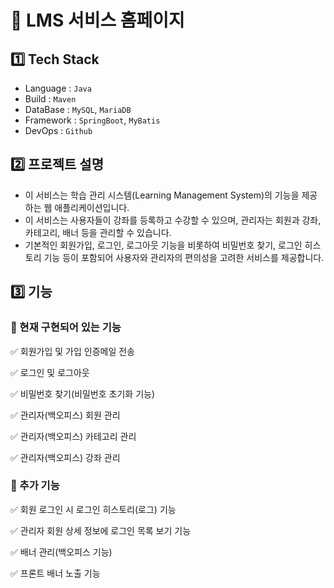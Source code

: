 # 📝 LMS 서비스 홈페이지

## 1️⃣ Tech Stack
- Language : `Java`
- Build : `Maven`
- DataBase : `MySQL`, `MariaDB`
- Framework : `SpringBoot`, `MyBatis`
- DevOps : `Github`

## 2️⃣ 프로젝트 설명
- 이 서비스는 학습 관리 시스템(Learning Management System)의 기능을 제공하는 웹 애플리케이션입니다.
- 이 서비스는 사용자들이 강좌를 등록하고 수강할 수 있으며, 관리자는 회원과 강좌, 카테고리, 배너 등을 관리할 수 있습니다.
- 기본적인 회원가입, 로그인, 로그아웃 기능을 비롯하여 비밀번호 찾기, 로그인 히스토리 기능 등이 포함되어 사용자와 관리자의 편의성을 고려한 서비스를 제공합니다.

## 3️⃣ 기능
### 📌 현재 구현되어 있는 기능
✅ 회원가입 및 가입 인증메일 전송 

✅ 로그인 및 로그아웃

✅ 비밀번호 찾기(비밀번호 초기화 기능)

✅ 관리자(백오피스) 회원 관리

✅ 관리자(백오피스) 카테고리 관리

✅ 관리자(백오피스) 강좌 관리

### 📌 추가 기능
✅ 회원 로그인 시 로그인 히스토리(로그) 기능

✅ 관리자 회원 상세 정보에 로그인 목록 보기 기능

✅ 배너 관리(백오피스 기능)

✅ 프론트 배너 노출 기능
